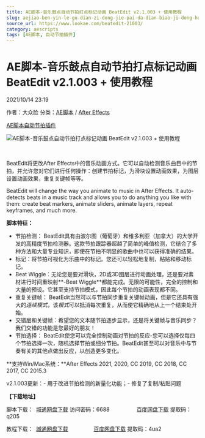 ```yaml
---
title: AE脚本-音乐鼓点自动节拍打点标记动画 BeatEdit v2.1.003 + 使用教程
slug: aejiao-ben-yin-le-gu-dian-zi-dong-jie-pai-da-dian-biao-ji-dong-hua-beatedit-v2-1-003-shi-yong-jiao-cheng
source_url: https://www.lookae.com/beatedit-21003/
category: aescripts
tags: [AE脚本, 自动节拍插件]
---
```

# AE脚本-音乐鼓点自动节拍打点标记动画 BeatEdit v2.1.003 + 使用教程

2021/10/14 23:19

作者：大众脸
分类：[AE脚本](https://www.lookae.com/after-effects/aescripts/) / [After Effects](https://www.lookae.com/after-effects/)

[AE脚本](https://www.lookae.com/tag/ae%e8%84%9a%e6%9c%ac/)[自动节拍插件](https://www.lookae.com/tag/%e8%87%aa%e5%8a%a8%e8%8a%82%e6%8b%8d%e6%8f%92%e4%bb%b6/)

![AE脚本-音乐鼓点自动节拍打点标记动画 BeatEdit v2.1.003 + 使用教程](https://www.lookae.com/wp-content/uploads/2020/11/AE-BeatEdit.jpg "AE脚本-音乐鼓点自动节拍打点标记动画 BeatEdit v2.1.003 + 使用教程-LookAE.com")

﻿

BeatEdit将更改After Effects中的音乐动画方式。它可以自动检测音乐曲目中的节拍，并允许您对它们进行任何操作：创建节拍标记，为滑块设置动画效果，为图层设置动画效果，重复关键帧等等。

BeatEdit will change the way you animate to music in After Effects. It auto-detects beats in a music track and allows you to do anything you like with them: create beat markers, animate sliders, animate layers, repeat keyframes, and much more.

**脚本特征：**

* 节拍检测： BeatEdit具有由波尔图（葡萄牙）和维多利亚（加拿大）的大学开发的高精度节拍检测器。这款节拍跟踪器超越了简单的峰值检测，它结合了多种方法和大量专业知识，即使在节拍不明显的歌曲中也可以获得准确的结果。
* 标记：将节拍可视化为乐曲中的标记。您还可以轻松地复制，粘贴和移动标记。
* Beat Wiggle：无论您是要对滑块，2D或3D图层进行动画处理，还是要对素材进行时间重映射**-Beat Wiggle**都能完成。无限的可能性，完全的控制和大量的预设。它甚至支持节拍模式，因此每个节拍的动画表现都不同。
* 重复关键帧： BeatEdit当然可以与节拍同步重复关键帧动画，但是它还具有强大的*连续模式*，该*模式*可以抵消每次重复，从而使它精确地从上一个结束处开始。
* 交错层和关键帧：希望您的文本随节拍逐步显示，还是将关键帧与音乐同步？我们交错的功能是您最好的朋友！
* 节拍选择： BeatEdit使您可以完全控制动画对节拍的反应-您可以选择仅每四个节拍选择一次，随机选择节拍或细分节拍。BeatEdit甚至可以对音乐中与节奏有关的其他点做出反应，以创造更多变化。

**支持Win/Mac系统：**After Effects 2021, 2020, CC 2019, CC 2018, CC 2017, CC 2015.3

v2.1.003更新：- 用于改进节拍检测的新量化功能；- 修复了复制/粘贴问题

**【下载地址】**

脚本下载：  [城通网盘下载](https://url62.ctfile.com/f/680462-517658751-cba974) 访问密码：6688                  [百度网盘下载](https://pan.baidu.com/s/155BKlwC39V6fZ5_8u8uT1Q) 提取码：q205

教程下载：  [城通网盘下载](https://089u.com/file/680462-472705814)                 [百度网盘下载](https://pan.baidu.com/s/13cIbfklpOY_czKgTZc5J4A) 提取码：4ua2
